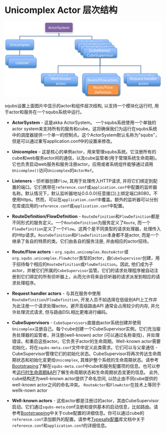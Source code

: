 
# Unicomplex Actor 层次结构

![image](img/squbs-actor-hierarchy.png)

squbs设置上面图片中显示的actor和组件层次结构, 以支持一个模块化运行时, 用于actor和服务在一个squbs系统中运行。

* **ActorSystem** - 这是akka ActorSystem。 一个squbs系统使用一个单独的actor system来支持所有的服务和cube。这将确保我们为运行在squbs系统中的调度器提供一个单一的控制点。这个ActorSystem默认名称为"squbs"，但是可以通过重写application.conf中的设置来修改。

* **Unicomplex** - 这是核心的单例actor，用来管理squbs系统。它注册所有的cube和web服务actor间的通信，以及cube监管者(用于管理系统生命周期)。它也负责启动web服务和服务注册actor。应用或者系统组件能够通过调用`Unicomplex()`访问`Unicomplex`的`ActorRef`。

* **Listeners** - 侦听器创建`Flow`, 其用于处理传入HTTP请求, 并将它们绑定到配置的端口。它们携带在`reference.conf`或`application.conf`中配置的监听器名称。默认情况下，默认监听器地址0.0.0.0(任意接口)上绑定端口8080，不使用https。然而，可以在`application.conf`中覆盖。额外的监听器可以分别在库或应用的`reference.conf`或`application.conf`中配置。

* **RouteDefinition/FlowDefinition** - `RouteDefinition`和`FlowDefinition`都是不同形式的服务定义。一个`RouteDefinition`为服务定义了`Route`, 而一个`FlowDefinition`定义了一个`Flow`。这两个是不同类型的请求处理器，处理传入的Http请求。`RouteDefinition`和`FlowDefinition`本身都不是actor, 而是一个继承了各自的特质的类。它们由各自的服务注册, 并由相应的actor招待。

* **Route/Flow actors** - `org.squbs.unicomplex.RouteActor`或`org.squbs.unicomplex.FlowActor`类型的actor，由`CubeSupervisor`创建，用于招待每个相应的`RouteDefinition`或`FlowDefinition`。因此, 他们成为子actor，并被它们所属的`CubeSupervisor`监管。它们的请求处理程序被自动注册到它们绑定的所有侦听器上，从而允许将来自侦听器的请求派发到相应的请求处理程序。

* **Request handler actors** - 与其在服务中使用`RouteDefinition`/`FlowDefinition`, 开发人员不如选择在低级别API上工作并为此注册一个请求处理actor。避开高级路由API 通常会占用较少的内存, 并允许处理流式请求, 但与路由DSL相比更难进行编码。

* **CubeSupervisors** - `CubeSupervisors`直接由actor系统创建并使用`Unicomplex`注册自己。每个cube创建一个CubeSupervisor实例。它们充当服务处理器的监管者，并注册(well-known) actor (可以通过名称查找)，并处理错误，和重启这些actor。它负责子actor的生命周期。Well-known actor需要初始化，将在`squbs-meta.conf`文件中定义此类需求。它们可以与父辈通信 - CubeSupervisor管理它们的初始化状态。CubeSupervisor将再次传达生命周期状态和初始化变更给`Unicomplex`, 其维护整个系统的生命周期状态。请参考[Bootstraping](bootstrap.md)了解在`squbs-meta.conf`中cube和服务配置项的信息。也可以参考[运行时生命周期&API](lifecycle.md)了解生命周期状态和生命周期状态变更的信息。 此外, cube结构还为well-known actor提供了命名空间, 以防止由不同cube提供的well-known actor之间的命名冲突。
`RouteActor`和`FlowActor`在技术上等同于wellk-nown actor

* **Well-known actors** - 这些actor都是注册过的actor，其由CubeSupervisor启动。它们通过`squbs-meta`.conf注册和提供基本的启动信息，比如路由。请参考[Bootstrapping](bootstrap.md)中关于cube配置的详细信息。你可以通过cube的`reference.conf`添加额外的配置。请参考[Typesafe配置](https://github.com/typesafehub/config)库文档中关于`reference.conf`和`application.conf`的详细信息。
